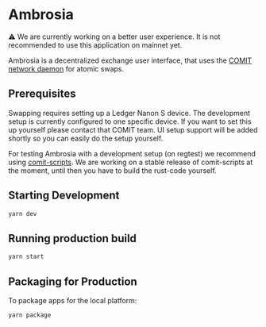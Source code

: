 # Ambrosia

⚠️ We are currently working on a better user experience. It is not recommended to use this application on mainnet yet.

Ambrosia is a decentralized exchange user interface, that uses the [COMIT network daemon](https://github.com/comit-network/comit-rs) for atomic swaps.

## Prerequisites

Swapping requires setting up a Ledger Nanon S device.
The development setup is currently configured to one specific device.
If you want to set this up yourself please contact that COMIT team.
UI setup support will be added shortly so you can easily do the setup yourself.

For testing Ambrosia with a development setup (on regtest) we recommend using [comit-scripts](https://github.com/comit-network/create-comit-app/tree/master/scripts).
We are working on a stable release of comit-scripts at the moment, until then you have to build the rust-code yourself.

## Starting Development

```bash
yarn dev
```

## Running production build

```bash
yarn start
```

## Packaging for Production

To package apps for the local platform:

```bash
yarn package
```
